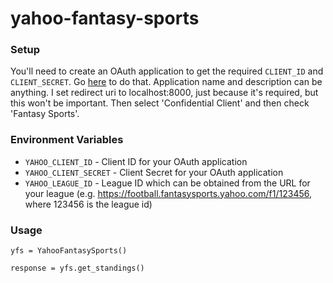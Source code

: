 # yahoo-fantasy-sports

### Setup

You'll need to create an OAuth application to get the required `CLIENT_ID` and `CLIENT_SECRET`. Go [here](https://developer.yahoo.com/apps/create/) to do that. Application name and description can be anything. I set redirect uri to localhost:8000, just because it's required, but this won't be important. Then select 'Confidential Client' and then check 'Fantasy Sports'.

### Environment Variables

- `YAHOO_CLIENT_ID` - Client ID for your OAuth application
- `YAHOO_CLIENT_SECRET` - Client Secret for your OAuth application
- `YAHOO_LEAGUE_ID` - League ID which can be obtained from the URL for your league (e.g. https://football.fantasysports.yahoo.com/f1/123456, where 123456 is the league id)

### Usage

```
yfs = YahooFantasySports()

response = yfs.get_standings()
```

